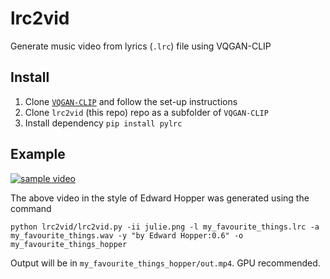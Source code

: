 # lrc2vid

Generate music video from lyrics (`.lrc`) file using VQGAN-CLIP

## Install

1. Clone [`VQGAN-CLIP`](https://github.com/nerdyrodent/VQGAN-CLIP) and follow the set-up instructions
2. Clone `lrc2vid` (this repo) repo as a subfolder of `VQGAN-CLIP`
3. Install dependency `pip install pylrc`

## Example

[![sample video](https://img.youtube.com/vi/11Oevt0quuo/0.jpg)](https://www.youtube.com/watch?v=11Oevt0quuo)

The above video in the style of Edward Hopper was generated using the command

`python lrc2vid/lrc2vid.py -ii julie.png -l my_favourite_things.lrc -a my_favourite_things.wav -y "by Edward Hopper:0.6" -o my_favourite_things_hopper`

Output will be in `my_favourite_things_hopper/out.mp4`. GPU recommended.
